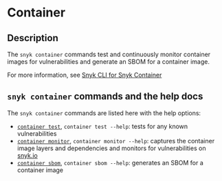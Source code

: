 # Container

## Description

The `snyk container` commands test and continuously monitor container images for vulnerabilities and generate an SBOM for a container image.

For more information, see [Snyk CLI for Snyk Container](https://docs.snyk.io/snyk-cli/scan-and-maintain-projects-using-the-cli/snyk-cli-for-snyk-container)

## `snyk container` commands and the help docs

The `snyk container` commands are listed here with the help options:

* [`container test`](container-test.md), `container test --help`: tests for any known vulnerabilities
* [`container monitor`](container-monitor.md), `container monitor --help`: captures the container image layers and dependencies and monitors for vulnerabilities on [snyk.io](https://snyk.io)
* [`container sbom`](container-sbom.md), `container sbom --help`: generates an SBOM for a container image
